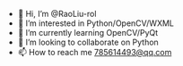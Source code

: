 - 👋 Hi, I’m @RaoLiu-rol
- 👀 I’m interested in Python/OpenCV/WXML
- 🌱 I’m currently learning OpenCV/PyQt
- 💞️ I’m looking to collaborate on Python
- 📫 How to reach me 785614493@qq.com

<!---
RaoLiu-rol/RaoLiu-rol is a ✨ special ✨ repository because its `README.md` (this file) appears on your GitHub profile.
You can click the Preview link to take a look at your changes.
--->

